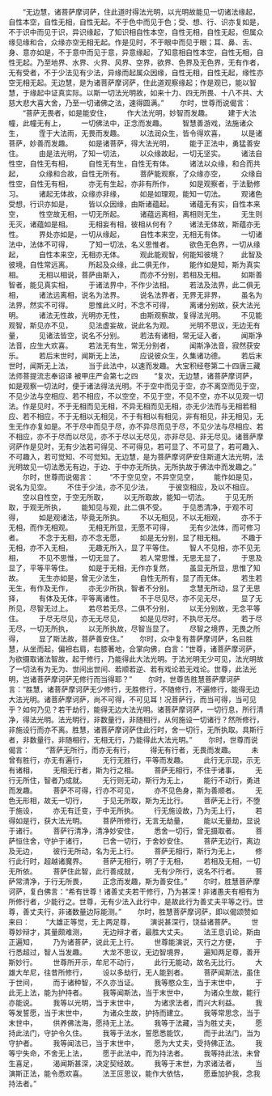 <!-- { "loadSidebar": true } -->
　　“无边慧，诸菩萨摩诃萨，住此道时得法光明，以光明故能见一切诸法缘起，自性本空，自性无相，自性无起。不于色中而见于色；受、想、行、识亦复如是，不于识中而见于识，异识缘起，了知识相自性本空，自性无相，自性无起，但属众缘见缘和合，众缘亦空无相无起。作是见时，不于眼中而见于眼；耳、鼻、舌、身、意亦如是，不于意中而见于意，异意缘起，了知意相自性本空，自性无相，自性无起。乃至地界、水界、火界、风界、空界，欲界、色界及无色界，无有作者，无有受者，不于少法见有少法，异缘而起属众因缘，自性无相，自性无起，缘性亦空无相无起。无边慧，是为诸菩萨摩诃萨，住此道观察缘起；作是观已，能以智慧，于缘起中证真实际。以斯一切法光明故，如来十力、四无所畏、十八不共、大慈大悲大喜大舍，乃至一切诸佛之法，速得圆满。”
　　尔时，世尊而说偈言：
　　“菩萨无畏者，如是能安住，
　　作大法光明，妙智而发趣。
　　建于大法幢，此幢无有上，
　　一切佛法中，正念而发趣。
　　智慧善游戏，法施诸众生，
　　霔于大法雨，无畏而发趣。
　　以法润众生，皆令得欢喜，
　　以是诸菩萨，妙善而发趣。
　　如是诸菩萨，得大法光明，
　　能于正法中，勇猛善安住。
　　由是法光明，了知一切法，
　　以众缘故起，一切无坚实。
　　诸法自性空，自性无有相，
　　自性无有生，自性无有体。
　　诸法以众缘，和合而共起，
　　众缘和合故，自性无所有。
　　菩萨能观察，了众缘亦空，
　　众缘自性空，自性无有相，
　　亦无有生起，亦非有所作，
　　如是观察者，于法勤修习。
　　诸起无体故，众缘亦非缘，
　　如是如理观，能知一切法。
　　观诸色受想，行识亦如是，
　　皆以众因缘，由斯诸蕴起。
　　诸蕴无有实，自性本来空，
　　性空故无相，一切无所起。
　　诸蕴远离相，离相则无生，
　　无生则无灭，诸蕴如是相。
　　无相妄有相，彼相从何有？
　　诸法无体故，斯蕴亦无性。
　　界处亦如是，一切从缘起，
　　自性本来空，无相无有体。
　　一切诸法中，法体不可得，
　　了知一切法，名义思惟者。
　　欲色无色界，一切从缘起，
　　自性本来空，无相亦无体。
　　观此能观智，何能知彼境？
　　此智及彼境，自性常远离。
　　所起及众缘，此二俱无作，
　　能作如是知，斯为真实相。
　　无相以相说，菩萨由斯入，
　　而亦不分别，若相及无相。
　　如斯善智者，能见真实相，
　　于诸法界中，不作少法相。
　　若法及法界，此二俱无相，
　　诸法远离相，说名为法界。
　　说名法界者，无界无非界，
　　虽名为法界，然实不可得。
　　思惟此义时，不念不可得，
　　离诸分别故，获大法光明。
　　诸法无性故，光明亦无性，
　　由斯观察故，复得法光明。
　　不见能观智，斯见亦不见，
　　见法虚妄故，说此名为观。
　　光明不思议，无边无有量，
　　见诸法皆空，说名不分别。
　　若法有诸相，常无证入者，
　　闻斯净法音，应生大欢喜。
　　若法无有生，常无分别者，
　　闻斯净法音，寂然获安乐。
　　若后末世时，闻斯无上法，
　　应说彼众生，久集诸功德。
　　若后末世时，闻斯无上法，
　　当于此法中，以速而发趣。
大宝积经卷第二十四唐三藏法师菩提流志奉诏译
被甲庄严会第七之四
　　“复次，无边慧，诸菩萨摩诃萨，如是观察一切法时，便于诸法得法光明。不于空中而见于空，亦不离空而见于空，不见少法与空相应、若不相应，不以空空，不见于空，不见不空，亦不以见观一切法。作是见时，不于无相而见无相，不异无相而见无相，亦无少法而与无相若相应、若不相应，不于无相以无相见，不于有相以有相见，非有相见，非无相见，无生无作亦复如是。不于尽中而见于尽，亦不异尽而见于尽，不见少法与尽相应、若不相应，亦不于尽而以尽见，亦不于尽以无尽见，亦非尽见、非无尽见。诸菩萨摩诃萨作是见时，无有少法若可得见、不可得见，若可显了、不可显了，若可趣入、不可趣入，若可觉知、不可觉知。无边慧，是为菩萨摩诃萨安住斯道大法光明，法光明故见一切法悉无有边，于边、于中亦无所执，无所执故于佛法中而发趣之。”
　　尔时，世尊而说偈言：
　　“不于空见空，不异空见空，
　　能作如是见，说名为见空。
　　不住于少法，亦不见少法，
　　于彼空相应，及以不相应。
　　空以自性空，于空无所取，
　　以无所取故，能知一切法。
　　于见无所取，于观无所执，
　　能知见与观，此二俱不受。
　　于见悉清净，于观不可得，
　　如是观诸法，毕竟无所执。
　　不以无相见，不以无相观，
　　亦不于无相，而作无相观。
　　无相无所显，无愿不可得，
　　无有少法体，而可修习者。
　　不念于无相，亦不念无愿，
　　如是无分别，显了相无相。
　　不趣于无相，亦不入无相，
　　无趣无所入，显了平等住。
　　智人不见相，亦不见无相，
　　不见不思惟，一切无显了。
　　若人常思惟，无思无显了，
　　于思及显了，平等平等住。
　　如是于无相，无作亦复然，
　　虽显无所显，思惟了知故。
　　无生亦如是，曾无少法生，
　　自性无所有，显了而无体。
　　若生若无生，有作及无作，
　　亦无少所执，智者不分别。
　　念慧无所动，显了无思择，
　　有体及无体，平等离诸性。
　　不于尽见尽，亦不见无尽，
　　显了无所见，尽智无过上。
　　若尽若无尽，二俱不分别，
　　以无分别故，无念平等住。
　　于尽无尽见，亦无无尽见，
　　如是见尽时，不执尽无尽。
　　若于尽无尽，一切无所执，
　　以无所执故，尽智当显了。
　　尽智之境界，无畏之所得，
　　显了斯法故，菩萨善安住。”
　　尔时，众中复有菩萨摩诃萨，名曰胜慧，从坐而起，偏袒右肩，右膝著地，合掌向佛，白言：“世尊，诸菩萨摩诃萨，为欲摄取诸法智故，起于修行，乃能得此大法光明。于法光明无少可见，法光明故了一切法有为无为、世间出世间、若顺若逆、若有戏论若无戏论。世尊，此法光明，岂诸菩萨摩诃萨无修行而当得耶？”
　　尔时，世尊告胜慧菩萨摩诃萨言：“胜慧，诸菩萨摩诃萨无少修行，无胜修行，不随修行，不遍修行，能得无边大法光明。诸菩萨摩诃萨，尚不可得，不可见耳！况菩萨行，而当可得，当可见乎？如何乃见？若干劫行，能得无边大法光明。诸菩萨摩诃萨，一切行息，所行清净，得法光明。法光明行，非数量行，非随相行，从何施设一切诸行？然所修行，非施设行而亦不离。胜慧，诸菩萨摩诃萨住此行时，舍一切行，无所执取。具斯行者，非数量行，非随相行，无相无行，乃能得此大法光明。”
　　尔时，世尊而说偈言：
　　“菩萨无所行，而亦无有行，
　　得无有行者，无畏而发趣。
　　未曾有胜行，亦无有遍行，
　　无行无胜行，平等而发趣。
　　此行无示现，示无有诸相，
　　无相无行者，斯为行之相。
　　菩萨无相行，不住于诸事，
　　无行无所住，智者乃成就。
　　无行则无动，斯行为无上，
　　能行不动行，勇进而发趣。
　　菩萨不可得，行亦不可见，
　　亦不见色身，斯为善顺者。
　　无色无形相，故无一切行，
　　于见无所取，斯为无比行。
　　菩萨无上行，不堕于施设，
　　亦无有迁变，于中无所执。
　　行无施设故，乃为无上行，
　　若得如是行，获大法光明。
　　菩萨所修行，无言无劫量，
　　能以无量劫，显说于诸行。
　　菩萨行清净，清净妙安住，
　　悉舍一切行，曾无摄取者。
　　菩萨恒住舍，守护于诸行，
　　已舍一切行，于舍妙安住。
　　菩萨无边行，离边及无边，
　　彼行无所动，名为无上行。
　　菩萨无相行，斯行为无上，
　　修行此行时，超越诸魔界。
　　菩萨无相行，明了于无相，
　　若相及无相，一切无所依。
　　菩萨住此智，此行善成就，
　　无有少所行，说名不行者。
　　菩萨常清净，于行无所畏，
　　正念而发趣，斯为善安住。”
　　尔时，胜慧菩萨摩诃萨，复白佛言：“希有世尊！诸善丈夫若干修行，乃为甚深！非诸愚夫有相有为所修行者，少能行之。世尊，无有少法入此行中，是故此行为善丈夫平等之行。世尊，善丈夫行，非诸数量边际能测。”
　　尔时，胜慧菩萨摩诃萨，即以偈颂赞如来曰：
　　“大雄正等觉，无上两足尊，
　　演说甚深行，饶益诸菩萨。
　　世尊妙辩才，其量颇难测，
　　无边辩才者，最胜大丈夫。
　　法王息讥论，斯由正遍知，
　　乃为诸菩萨，说此无上行。
　　世尊能演说，灭行之方便，
　　于行悉超过，智人当发趣。
　　大龙不思议，无边智境界，
　　遍知两足尊，善开斯妙行。
　　世尊所开示，牟尼不动行，
　　此行无能动，故名无比行。
　　大雄大牟尼，往昔所修行，
　　设以多劫行，无人能到者。
　　菩萨闻斯法，虽住于世间，
　　而于诸种智，不久亦当证。
　　我等愍众生，当于末世中，
　　于此无上法，能为护持者。
　　我等闻斯法，当于末世中，
　　为诸众生故，能行亦能说。
　　我等以光明，当于末世中，
　　为诸求法者，而兴大利益。
　　我等发誓愿，当于末世中，
　　为诸众生故，护持而建立。
　　我等常思念，当于末世中，
　　供养佛法海，愿持无上法。
　　我等于法藏，当为胜丈夫，
　　愿持此法门，守护令久住。
　　我等于法水，誓愿悉能饮，
　　而于此法门，当为守护者。
　　我等闻法已，当于末世中，
　　愿为大丈夫，受持佛正法。
　　我等宁失命，不舍无上法，
　　愿于此法中，而为持法者。
　　我等持此法，未曾生喜足，
　　渴闻斯甚深，决定契经故。
　　我等于末世，为求诸法者，
　　当演斯正法，能令悉欢喜。
　　法王叵思议，能作大依怙，
　　愿垂加护我，念我持法者。”
